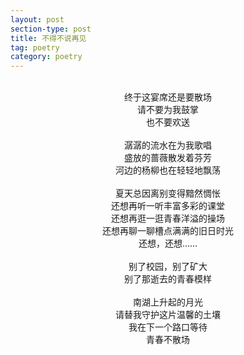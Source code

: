 ```yaml
---
layout: post
section-type: post
title: 不得不说再见
tag: poetry
category: poetry
---
```

<br>
<center>终于这宴席还是要散场</center>
<center>请不要为我鼓掌</center>
<center>也不要欢送</center>
<br>
<center>潺潺的流水在为我歌唱</center>
<center>盛放的蔷薇散发着芬芳</center>
<center>河边的杨柳也在轻轻地飘荡</center>
<br>
<center>夏天总因离别变得黯然惆怅</center>
<center>还想再听一听丰富多彩的课堂</center>
<center>还想再逛一逛青春洋溢的操场</center>
<center>还想再聊一聊槽点满满的旧日时光</center>
<center>还想，还想……</center>
<br>
<center>别了校园，别了矿大</center>
<center>别了那逝去的青春模样</center>
<br>
<center>南湖上升起的月光</center>
<center>请替我守护这片温馨的土壤</center>
<center>我在下一个路口等待</center>
<center>青春不散场</center>
